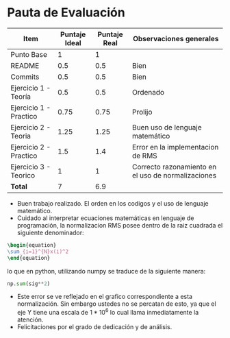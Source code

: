 # Pauta de Evaluación

| Item | Puntaje Ideal | Puntaje Real| Observaciones generales |
|------|---------------|-------------|-------------------------|
|Punto Base | 1 | 1 | |
| README | 0.5 | 0.5 | Bien |
| Commits | 0.5 | 0.5 | Bien |
| Ejercicio 1 - Teoría | 0.5 | 0.5 | Ordenado |
| Ejercicio 1 - Practico | 0.75 | 0.75 | Prolijo |
| Ejercicio 2 - Teoria | 1.25 | 1.25 | Buen uso de lenguaje matemático|
| Ejercicio 2 - Practico | 1.5 | 1.4 |Error en la implementacion de RMS |
| Ejercicio 3 - Teorico | 1 | 1 | Correcto razonamiento en el uso de normalizaciones|
| **Total** | 7 | 6.9 | ||

+ Buen trabajo realizado. El orden en los codigos y el uso de lenguaje matemático.
+ Cuidado al interpretar ecuaciones matemáticas en lenguaje de programación, la normalizacion RMS posee dentro de la raiz cuadrada el siguiente denominador:

```latex
\begin{equation}
\sum_{i=1}^{N}x(i)^2
\end{equation}
```

lo que en python, utilizando numpy se traduce de la siguiente manera:
```python
np.sum(sig**2)
```
+ Este error se ve reflejado en el grafico correspondiente a esta normalización. Sin embargo ustedes no se percatan de esto, ya que el eje Y tiene una escala de $1*10^6$ lo cual llama inmediatamente la atención.
+ Felicitaciones por el grado de dedicación y de análisis. 
